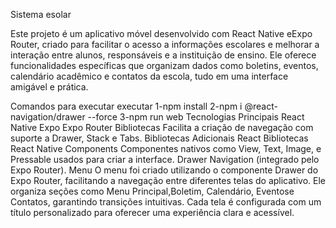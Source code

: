 Sistema esolar

Este projeto é um aplicativo móvel desenvolvido com React Native eExpo Router, criado para facilitar o acesso a informações escolares e melhorar a interação entre alunos, responsáveis e a instituição de ensino. Ele oferece funcionalidades específicas que organizam dados como boletins, eventos, calendário acadêmico e contatos da escola, tudo em uma interface amigável e prática.
 
Comandos para executar executar 
1-npm install 
2-npm i @react-navigation/drawer --force
3-npm run web
Tecnologias Principais
React Native
Expo
Expo Router
Bibliotecas
Facilita a criação de navegação com suporte a Drawer, Stack e Tabs.
Bibliotecas Adicionais
React
Bibliotecas
React Native Components
Componentes nativos como View, Text, Image, e Pressable usados para criar a interface.
Drawer Navigation (integrado pelo Expo Router).
Menu
O menu foi criado utilizando o componente Drawer do Expo Router, facilitando a navegação entre diferentes telas do aplicativo. Ele organiza seções como Menu Principal,Boletim, Calendário, Eventose Contatos, garantindo transições intuitivas. Cada tela é configurada com um título personalizado para oferecer uma experiência clara e acessível.
